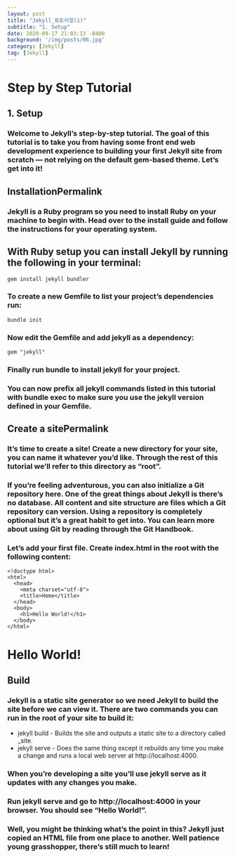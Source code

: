 ```yaml
---
layout: post
title: "Jekyll_튜토리얼(1)"
subtitle: "1. Setup"
date: 2020-09-17 21:03:13 -0400
background: '/img/posts/06.jpg'
category: [Jekyll]
tag: [Jekyll]
---
```


# Step by Step Tutorial
## 1. Setup
### Welcome to Jekyll’s step-by-step tutorial. The goal of this tutorial is to take you from having some front end web development experience to building your first Jekyll site from scratch — not relying on the default gem-based theme. Let’s get into it!

## InstallationPermalink
### Jekyll is a Ruby program so you need to install Ruby on your machine to begin with. Head over to the install guide and follow the instructions for your operating system.

With Ruby setup you can install Jekyll by running the following in your terminal:
---
```
gem install jekyll bundler
```

### To create a new Gemfile to list your project’s dependencies run:

```
bundle init
```

### Now edit the Gemfile and add jekyll as a dependency:
```
gem "jekyll"
```

### Finally run bundle to install jekyll for your project.

### You can now prefix all jekyll commands listed in this tutorial with bundle exec to make sure you use the jekyll version defined in your Gemfile.

## Create a sitePermalink
### It’s time to create a site! Create a new directory for your site, you can name it whatever you’d like. Through the rest of this tutorial we’ll refer to this directory as “root”.

### If you’re feeling adventurous, you can also initialize a Git repository here. One of the great things about Jekyll is there’s no database. All content and site structure are files which a Git repository can version. Using a repository is completely optional but it’s a great habit to get into. You can learn more about using Git by reading through the Git Handbook.

### Let’s add your first file. Create index.html in the root with the following content:
```
<!doctype html>
<html>
  <head>
    <meta charset="utf-8">
    <title>Home</title>
  </head>
  <body>
    <h1>Hello World!</h1>
  </body>
</html>
```



<!doctype html>
<html>
  <head>
    <meta charset="utf-8">
    <title>Home</title>
  </head>
  <body>
    <h1>Hello World!</h1>
  </body>
</html>

## Build
### Jekyll is a static site generator so we need Jekyll to build the site before we can view it. There are two commands you can run in the root of your site to build it:

+ jekyll build - Builds the site and outputs a static site to a directory called _site.
+ jekyll serve - Does the same thing except it rebuilds any time you make a change and runs a local web server at http://localhost:4000.
### When you’re developing a site you’ll use jekyll serve as it updates with any changes you make.

### Run jekyll serve and go to http://localhost:4000 in your browser. You should see “Hello World!”.

### Well, you might be thinking what’s the point in this? Jekyll just copied an HTML file from one place to another. Well patience young grasshopper, there’s still much to learn!

